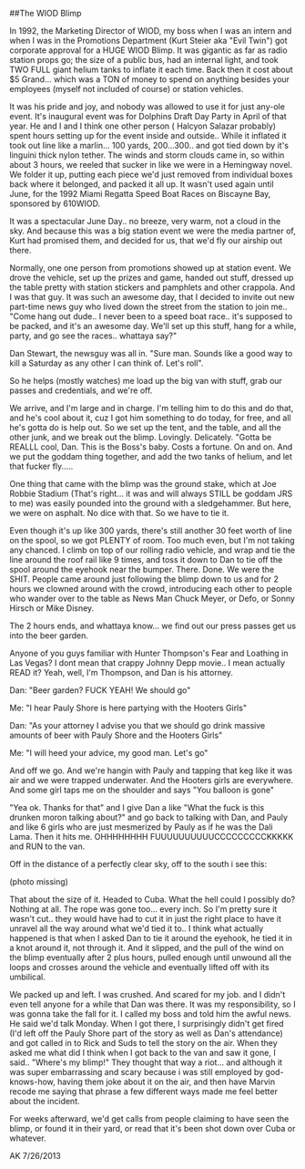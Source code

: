 ﻿##The WIOD Blimp

In 1992, the Marketing Director of WIOD, my boss when I was an intern and when I was in the Promotions Department (Kurt Steier aka "Evil Twin") got corporate approval for a HUGE WIOD Blimp. It was gigantic as far as radio station props go; the size of a public bus, had an internal light, and took TWO FULL giant helium tanks to inflate it each time. Back then it cost about $5 Grand... which was a TON of money to spend on anything besides your employees (myself not included of course) or station vehicles.

It was his pride and joy, and nobody was allowed to use it for just any-ole event. It's inaugural event was for Dolphins Draft Day Party in April of that year. He and I and I think one other person ( Halcyon Salazar probably) spent hours setting up for the event inside and outside.. While it inflated it took out line like a marlin... 100 yards, 200...300.. and got tied down by it's linguini thick nylon tether. The winds and storm clouds came in, so within about 3 hours, we reeled that sucker in like we were in a Hemingway novel. We folder it up, putting each piece we'd just removed from individual boxes back where it belonged, and packed it all up. It wasn't used again until June, for the 1992 Miami Regatta Speed Boat Races on Biscayne Bay, sponsored by 610WIOD.

It was a spectacular June Day.. no breeze, very warm, not a cloud in the sky. And because this was a big station event we were the media partner of, Kurt had promised them, and decided for us, that we'd fly our airship out there.

Normally, one one person from promotions showed up at station event. We drove the vehicle, set up the prizes and game, handed out stuff, dressed up the table pretty with station stickers and pamphlets and other crappola. And I was that guy. It was such an awesome day, that I decided to invite out new part-time news guy who lived down the street from the station to join me.. "Come hang out dude.. I never been to a speed boat race.. it's supposed to be packed, and it's an awesome day. We'll set up this stuff, hang for a while, party, and go see the races.. whattaya say?"

Dan Stewart, the newsguy was all in. "Sure man. Sounds like a good way to kill a Saturday as any other I can think of. Let's roll".

So he helps (mostly watches) me load up the big van with stuff, grab our passes and credentials, and we're off.

We arrive, and I'm large and in charge. I'm telling him to do this and do that, and he's cool about it, cuz I got him something to do today, for free, and all he's gotta do is help out. So we set up the tent, and the table, and all the other junk, and we break out the blimp. Lovingly. Delicately. "Gotta be REALLL cool, Dan. This is the Boss's baby. Costs a fortune. On and on. And we put the goddam thing together, and add the two tanks of helium, and let that fucker fly.....

One thing that came with the blimp was the ground stake, which at Joe Robbie Stadium (That's right... it was and will always STILL be goddam JRS to me) was easily pounded into the ground with a sledgehammer. But here, we were on asphalt. No dice with that. So we have to tie it.

Even though it's up like 300 yards, there's still another 30 feet worth of line on the spool, so we got PLENTY of room. Too much even, but I'm not taking any chanced. I climb on top of our rolling radio vehicle, and wrap and tie the line around the roof rail like 9 times, and toss it down to Dan to tie off the spool around the eyehook near the bumper. There. Done. We were the SHIT. People came around just following the blimp down to us and for 2 hours we clowned around with the crowd, introducing each other to people who wander over to the table as News Man Chuck Meyer, or Defo, or Sonny Hirsch or Mike Disney.

The 2 hours ends, and whattaya know... we find out our press passes get us into the beer garden.

Anyone of you guys familiar with Hunter Thompson's Fear and Loathing in Las Vegas? I dont mean that crappy Johnny Depp movie.. I mean actually READ it? Yeah, well, I'm Thompson, and Dan is his attorney.

Dan: "Beer garden? FUCK YEAH! We should go"

Me: "I hear Pauly Shore is here partying with the Hooters Girls"

Dan: "As your attorney I advise you that we should go drink massive amounts of beer with Pauly Shore and the Hooters Girls"

Me: "I will heed your advice, my good man. Let's go"

And off we go. And we're hangin with Pauly and tapping that keg like it was air and we were trapped underwater. And the Hooters girls are everywhere. And some girl taps me on the shoulder and says "You balloon is gone"

"Yea ok. Thanks for that" and I give Dan a like "What the fuck is this drunken moron talking about?" and go back to talking with Dan, and Pauly and like 6 girls who are just mesmerized by Pauly as if he was the Dali Lama. Then it hits me. OHHHHHHHH FUUUUUUUUUUCCCCCCCCCKKKKK and RUN to the van.

Off in the distance of a perfectly clear sky, off to the south i see this:

(photo missing)

That about the size of it. Headed to Cuba. What the hell could I possibly do? Nothing at all. The rope was gone too... every inch. So I'm pretty sure it wasn't cut.. they would have had to cut it in just the right place to have it unravel all the way around what we'd tied it to.. I think what actually happened is that when I asked Dan to tie it around the eyehook, he tied it in a knot around it, not through it. And it slipped, and the pull of the wind on the blimp eventually after 2 plus hours, pulled enough until unwound all the loops and crosses around the vehicle and eventually lifted off with its umbilical.

We packed up and left. I was crushed. And scared for my job. and I didn't even tell anyone for a while that Dan was there. It was my responsibility, so I was gonna take the fall for it. I called my boss and told him the awful news. He said we'd talk Monday. When I got there, I surprisingly didn't get fired (I'd left off the Pauly Shore part of the story as well as Dan's attendance) and got called in to Rick and Suds to tell the story on the air. When they asked me what did I think when I got back to the van and saw it gone, I said.. "Where's my blimp!" They thought that way a riot... and although it was super embarrassing and scary because i was still employed by god-knows-how, having them joke about it on the air, and then have Marvin recode me saying that phrase a few different ways made me feel better about the incident.

For weeks afterward, we'd get calls from people claiming to have seen the blimp, or found it in their yard, or read that it's been shot down over Cuba or whatever.

AK 7/26/2013
